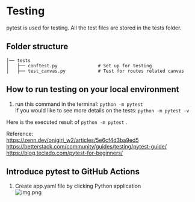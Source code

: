 # Testing
pytest is used for testing. All the test files are stored in the tests folder.  

## Folder structure
    │── tests
    │   ├── conftest.py               # Set up for testing
    │   ├── test_canvas.py            # Test for routes related canvas
 

## How to run testing on your local environment
1. run this command in the terminal: ```python -m pytest```  
   If you would like to see more details on the tests: ```python -m pytest -v```  

Here is the executed result of ```python -m pytest``` .


Reference:  
https://zenn.dev/onigiri_w2/articles/5e6cf4d3ba9ed5  
https://betterstack.com/community/guides/testing/pytest-guide/  
https://blog.teclado.com/pytest-for-beginners/  

## Introduce pytest to GitHub Actions
1. Create app.yaml file by clicking Python application  
![img.png](img.png)